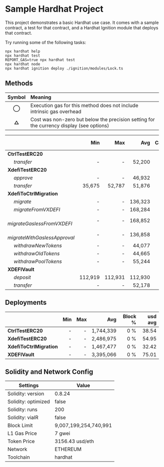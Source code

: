 # Sample Hardhat Project

This project demonstrates a basic Hardhat use case. It comes with a sample contract, a test for that contract, and a Hardhat Ignition module that deploys that contract.

Try running some of the following tasks:

```shell
npx hardhat help
npx hardhat test
REPORT_GAS=true npx hardhat test
npx hardhat node
npx hardhat ignition deploy ./ignition/modules/Lock.ts
```


## Methods
| **Symbol** | **Meaning**                                                                              |
| :--------: | :--------------------------------------------------------------------------------------- |
|    **◯**   | Execution gas for this method does not include intrinsic gas overhead                    |
|    **△**   | Cost was non-zero but below the precision setting for the currency display (see options) |

|                                     |     Min |     Max |     Avg | Calls | usd avg |
| :---------------------------------- | ------: | ------: | ------: | ----: | ------: |
| **CtrlTestERC20**                   |         |         |         |       |         |
|        *transfer*                   |       - |       - |  52,200 |    24 |    1.15 |
| **XdefiTestERC20**                  |         |         |         |       |         |
|        *approve*                    |       - |       - |  46,932 |     6 |    1.04 |
|        *transfer*                   |  35,675 |  52,787 |  51,876 |    19 |    1.15 |
| **XdefiToCtrlMigration**            |         |         |         |       |         |
|        *migrate*                    |       - |       - | 136,323 |     5 |    3.01 |
|        *migrateFromVXDEFI*          |       - |       - | 168,284 |     5 |    3.72 |
|        *migrateGaslessFromVXDEFI*   |       - |       - | 168,852 |     5 |    3.73 |
|        *migrateWithGaslessApproval* |       - |       - | 136,858 |     5 |    3.02 |
|        *withdrawNewTokens*          |       - |       - |  44,077 |     1 |    0.97 |
|        *withdrawOldTokens*          |       - |       - |  44,665 |     1 |    0.99 |
|        *withdrawPoolTokens*         |       - |       - |  55,244 |     1 |    1.22 |
| **XDEFIVault**                      |         |         |         |       |         |
|        *deposit*                    | 112,919 | 112,931 | 112,930 |    12 |    2.50 |
|        *transfer*                   |       - |       - |  52,178 |     2 |    1.15 |

## Deployments
|                          | Min | Max  |       Avg | Block % | usd avg |
| :----------------------- | --: | ---: | --------: | ------: | ------: |
| **CtrlTestERC20**        |   - |    - | 1,744,339 |     0 % |   38.54 |
| **XdefiTestERC20**       |   - |    - | 2,486,975 |     0 % |   54.95 |
| **XdefiToCtrlMigration** |   - |    - | 1,467,477 |     0 % |   32.42 |
| **XDEFIVault**           |   - |    - | 3,395,066 |     0 % |   75.01 |

## Solidity and Network Config
| **Settings**        | **Value**             |
| ------------------- | --------------------- |
| Solidity: version   | 0.8.24                |
| Solidity: optimized | false                 |
| Solidity: runs      | 200                   |
| Solidity: viaIR     | false                 |
| Block Limit         | 9,007,199,254,740,991 |
| L1 Gas Price        | 7 gwei                |
| Token Price         | 3156.43 usd/eth       |
| Network             | ETHEREUM              |
| Toolchain           | hardhat               |



